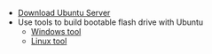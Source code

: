 - [Download Ubuntu Server](https://ubuntu.com/download/server)
- Use tools to build bootable flash drive with Ubuntu
  - [Windows tool](https://rufus.ie/en/)
  - [Linux tool](https://ubuntu.com/tutorials/create-a-usb-stick-on-ubuntu#3-launch-startup-disk-creator)

